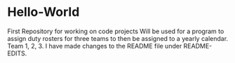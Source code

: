 # Hello-World
First Repository for working on code projects
Will be used for a program to assign duty rosters for three teams to then be assigned to a yearly calendar. Team 1, 2, 3.
I have made changes to the README file under README-EDITS.
